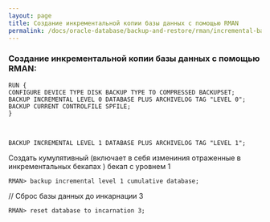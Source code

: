 ```yaml
---
layout: page
title: Создание инкрементальной копии базы данных с помощью RMAN
permalink: /docs/oracle-database/backup-and-restore/rman/incremental-backup/
---
```


### Создание инкрементальной копии базы данных с помощью RMAN:


    RUN {
    CONFIGURE DEVICE TYPE DISK BACKUP TYPE TO COMPRESSED BACKUPSET;
    BACKUP INCREMENTAL LEVEL 0 DATABASE PLUS ARCHIVELOG TAG "LEVEL 0";
    BACKUP CURRENT CONTROLFILE SPFILE;
    }

<br/>

    BACKUP INCREMENTAL LEVEL 1 DATABASE PLUS ARCHIVELOG TAG "LEVEL 1";


Создать кумулятивный (включает в себя измениния отраженные в инкрементальных бекапах ) бекап с уровнем 1

    RMAN> backup incremental level 1 cumulative database;




// Сброс базы данных до инкарнации 3

    RMAN> reset database to incarnation 3;
